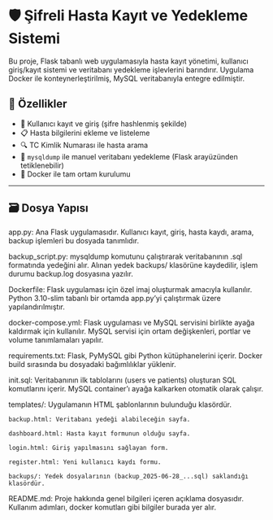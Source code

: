 # 🛡️ Şifreli Hasta Kayıt ve Yedekleme Sistemi

Bu proje, Flask tabanlı web uygulamasıyla hasta kayıt yönetimi, kullanıcı giriş/kayıt sistemi ve veritabanı yedekleme işlevlerini barındırır. Uygulama Docker ile konteynerleştirilmiş, MySQL veritabanıyla entegre edilmiştir.


## 🚀 Özellikler

- 👤 Kullanıcı kayıt ve giriş (şifre hashlenmiş şekilde)
- 📋 Hasta bilgilerini ekleme ve listeleme
- 🔍 TC Kimlik Numarası ile hasta arama
- 🧾 `mysqldump` ile manuel veritabanı yedekleme (Flask arayüzünden tetiklenebilir)
- 🐳 Docker ile tam ortam kurulumu

---

## 🗃️ Dosya Yapısı
app.py: Ana Flask uygulamasıdır. Kullanıcı kayıt, giriş, hasta kaydı, arama, backup işlemleri bu dosyada tanımlıdır.

backup_script.py: mysqldump komutunu çalıştırarak veritabanının .sql formatında yedeğini alır. Alınan yedek backups/ klasörüne kaydedilir, işlem durumu backup.log dosyasına yazılır.

Dockerfile: Flask uygulaması için özel imaj oluşturmak amacıyla kullanılır. Python 3.10-slim tabanlı bir ortamda app.py’yi çalıştırmak üzere yapılandırılmıştır.

docker-compose.yml: Flask uygulaması ve MySQL servisini birlikte ayağa kaldırmak için kullanılır. MySQL servisi için ortam değişkenleri, portlar ve volume tanımlamaları yapılır.

requirements.txt: Flask, PyMySQL gibi Python kütüphanelerini içerir. Docker build sırasında bu dosyadaki bağımlılıklar yüklenir.

init.sql: Veritabanının ilk tablolarını (users ve patients) oluşturan SQL komutlarını içerir. MySQL container’ı ayağa kalkarken otomatik olarak çalışır.

templates/: Uygulamanın HTML şablonlarının bulunduğu klasördür.

    backup.html: Veritabanı yedeği alabileceğin sayfa.

    dashboard.html: Hasta kayıt formunun olduğu sayfa.

    login.html: Giriş yapılmasını sağlayan form.

    register.html: Yeni kullanıcı kaydı formu.

    backups/: Yedek dosyalarının (backup_2025-06-28_...sql) saklandığı klasördür.

README.md: Proje hakkında genel bilgileri içeren açıklama dosyasıdır. Kullanım adımları, docker komutları gibi bilgiler burada yer alır.